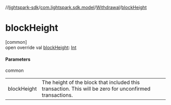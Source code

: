 //[lightspark-sdk](../../../index.md)/[com.lightspark.sdk.model](../index.md)/[Withdrawal](index.md)/[blockHeight](block-height.md)

# blockHeight

[common]\
open override val [blockHeight](block-height.md): [Int](https://kotlinlang.org/api/latest/jvm/stdlib/kotlin/-int/index.html)

#### Parameters

common

| | |
|---|---|
| blockHeight | The height of the block that included this transaction. This will be zero for unconfirmed transactions. |

